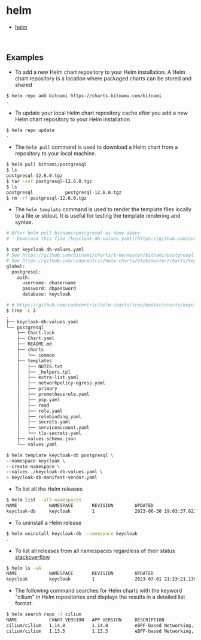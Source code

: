 # helm

- [helm](https://helm.sh/docs/helm/)

<br>

## Examples

- To add a new Helm chart repository to your Helm installation. A Helm chart repository is a location where packaged charts can be stored and shared

```bash
$ helm repo add bitnami https://charts.bitnami.com/bitnami
.
```

- To update your local Helm chart repository cache after you add a new Helm chart repository to your Helm installation

```bash
$ helm repo update
.
```

- The `helm pull` command is used to download a Helm chart from a repository to your local machine.

```bash
$ helm pull bitnami/postgresql                    
$ ls
postgresql-12.6.0.tgz
$ tar -xvf postgresql-12.6.0.tgz
$ ls
postgresql            postgresql-12.6.0.tgz
$ rm -rf postgresql-12.6.0.tgz
```

- The `helm template` command is used to render the template files locally to a file or stdout. It is useful for testing the template rendering and syntax.

```bash
# After helm pull bitnami/postgresql as done above
# - Download this file [keycloak-db-values.yaml](https://github.com/codecentric/helm-charts/blob/master/charts/keycloakx/examples/postgresql/keycloak-db-values.yaml) to keycloak-db-values.yaml file

$ cat keycloak-db-values.yaml
# See https://github.com/bitnami/charts/tree/master/bitnami/postgresql
# See https://github.com/codecentric/helm-charts/blob/master/charts/keycloakx/examples/postgresql/keycloak-db-values.yaml
global:
  postgresql:
    auth:
      username: dbusername
      password: dbpassword
      database: keycloak

# # https://github.com/codecentric/helm-charts/tree/master/charts/keycloakx/examples/postgresql
$ tree -L 3                     
.
├── keycloak-db-values.yaml
└── postgresql
    ├── Chart.lock
    ├── Chart.yaml
    ├── README.md
    ├── charts
    │   └── common
    ├── templates
    │   ├── NOTES.txt
    │   ├── _helpers.tpl
    │   ├── extra-list.yaml
    │   ├── networkpolicy-egress.yaml
    │   ├── primary
    │   ├── prometheusrule.yaml
    │   ├── psp.yaml
    │   ├── read
    │   ├── role.yaml
    │   ├── rolebinding.yaml
    │   ├── secrets.yaml
    │   ├── serviceaccount.yaml
    │   └── tls-secrets.yaml
    ├── values.schema.json
    └── values.yaml

$ helm template keycloak-db postgresql \
--namespace keycloak \
--create-namespace \
--values ./keycloak-db-values.yaml \
> keycloak-db-manifest-vendor.yaml
```

- To list all the Helm releases

```bash
$ helm list --all-namespaces
NAME            NAMESPACE       REVISION        UPDATED                                 STATUS          CHART                   APP VERSION
keycloak-db     keycloak        1               2023-06-30 19:03:37.623113 +0530 IST    deployed        postgresql-12.6.0       15.3.0
```

- To uninstall a Helm release

```bash
$ helm uninstall keycloak-db --namespace keycloak
.
```

- To list all releases from all namespaces regardless of their status [stackoverflow](https://stackoverflow.com/questions/71599858/upgrade-failed-another-operation-install-upgrade-rollback-is-in-progress)

```bash
$ helm ls -aA
NAME            NAMESPACE       REVISION        UPDATED                                 STATUS          CHART           APP VERSION
keycloak        keycloak        1               2023-07-01 21:23:21.136805 +0530 IST    pending-install keycloakx-2.2.1 20.0.3   
```

- The following command searches for Helm charts with the keyword "cilium" in Helm repositories and displays the results in a detailed list format.

```bash
$ helm search repo -l cilium
NAME            CHART VERSION   APP VERSION     DESCRIPTION                                       
cilium/cilium   1.14.0          1.14.0          eBPF-based Networking, Security, and Observability
cilium/cilium   1.13.5          1.13.5          eBPF-based Networking, Security, and Observability
```
